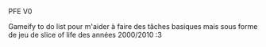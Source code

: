 PFE V0

Gameify to do list pour m'aider à faire des tâches basiques mais sous forme de jeu de slice of life des années 2000/2010 :3
